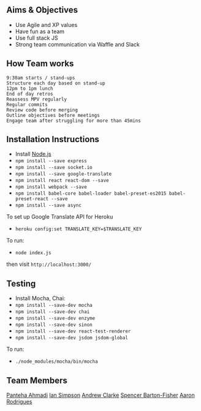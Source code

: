 ## Aims & Objectives
- Use Agile and XP values
- Have fun as a team
- Use full stack JS
- Strong team communication via Waffle and Slack



## How Team works
```
9:30am starts / stand-ups
Structure each day based on stand-up
12pm to 1pm lunch
End of day retros
Reassess MPV regularly
Regular commits
Review code before merging
Outline objectives before meetings  
Engage team after struggling for more than 45mins
```

## Installation Instructions

 * Install [Node.js](https://nodejs.org/)
 * `npm install --save express`
 * `npm install --save socket.io`
 * `npm install --save google-translate`
 * `npm install react react-dom --save`
 * `npm install webpack --save`
 * `npm install babel-core babel-loader babel-preset-es2015 babel-preset-react --save`
 * `npm install --save async`

To set up Google Translate API for Heroku
 * `heroku config:set TRANSLATE_KEY=$TRANSLATE_KEY`

To run:
 * `node index.js`

then visit `http://localhost:3000/`

##  Testing

 * Install Mocha, Chai:
 * `npm install --save-dev mocha`
 * `npm install --save-dev chai`
 * `npm install --save-dev enzyme`
 * `npm install --save-dev sinon`
 * `npm install --save-dev react-test-renderer`
 * `npm install --save-dev jsdom jsdom-global`


To run:
 * `./node_modules/mocha/bin/mocha`

## Team Members
[Panteha Ahmadi](https://github.com/panteha)
[Ian Simpson](https://github.com/Simo72)
[Andrew Clarke](https://github.com/Dino982)
[Spencer Barton-Fisher](https://github.com/spencerbf)
[Aaron Rodrigues](https://github.com/AaronRodrigues)
